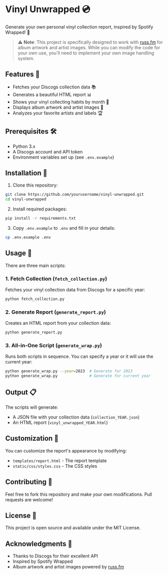 # Vinyl Unwrapped 💿

Generate your own personal vinyl collection report, inspired by Spotify Wrapped! 🎵

> ⚠️ **Note**: This project is specifically designed to work with [russ.fm](https://russ.fm) for album artwork and artist images. While you can modify the code for your own use, you'll need to implement your own image handling system.

## Features 🌟

- Fetches your Discogs collection data 📚
- Generates a beautiful HTML report 📊
- Shows your vinyl collecting habits by month 📅
- Displays album artwork and artist images 🎨
- Analyzes your favorite artists and labels 🏆

## Prerequisites 🛠️

- Python 3.x
- A Discogs account and API token
- Environment variables set up (see `.env.example`)

## Installation 🔧

1. Clone this repository:
```bash
git clone https://github.com/yourusername/vinyl-unwrapped.git
cd vinyl-unwrapped
```

2. Install required packages:
```bash
pip install -r requirements.txt
```

3. Copy `.env.example` to `.env` and fill in your details:
```bash
cp .env.example .env
```

## Usage 🚀

There are three main scripts:

### 1. Fetch Collection (`fetch_collection.py`)
Fetches your vinyl collection data from Discogs for a specific year:
```bash
python fetch_collection.py
```

### 2. Generate Report (`generate_report.py`)
Creates an HTML report from your collection data:
```bash
python generate_report.py
```

### 3. All-in-One Script (`generate_wrap.py`)
Runs both scripts in sequence. You can specify a year or it will use the current year:
```bash
python generate_wrap.py --year=2023  # Generate for 2023
python generate_wrap.py              # Generate for current year
```

## Output 📋

The scripts will generate:
- A JSON file with your collection data (`collection_YEAR.json`)
- An HTML report (`vinyl_unwrapped_YEAR.html`)

## Customization 🎨

You can customize the report's appearance by modifying:
- `templates/report.html` - The report template
- `static/css/styles.css` - The CSS styles

## Contributing 🤝

Feel free to fork this repository and make your own modifications. Pull requests are welcome!

## License 📄

This project is open source and available under the MIT License.

## Acknowledgments 🙏

- Thanks to Discogs for their excellent API
- Inspired by Spotify Wrapped
- Album artwork and artist images powered by [russ.fm](https://russ.fm)
